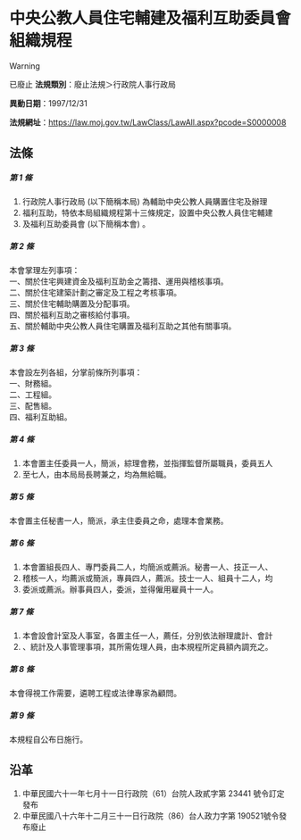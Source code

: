 # 中央公教人員住宅輔建及福利互助委員會組織規程


> [!WARNING]
> 已廢止
**法規類別**：廢止法規＞行政院人事行政局

**異動日期**：1997/12/31  

**法規網址**：https://law.moj.gov.tw/LawClass/LawAll.aspx?pcode=S0000008



## 法條
##### 第 1 條
1. 行政院人事行政局 (以下簡稱本局) 為輔助中央公教人員購置住宅及辦理
1. 福利互助，特依本局組織規程第十三條規定，設置中央公教人員住宅輔建
1. 及福利互助委員會 (以下簡稱本會) 。

##### 第 2 條
本會掌理左列事項：  
一、關於住宅興建資金及福利互助金之籌措、運用與稽核事項。  
二、關於住宅建築計劃之審定及工程之考核事項。  
三、關於住宅輔助購置及分配事項。  
四、關於福利互助之審核給付事項。  
五、關於輔助中央公教人員住宅購置及福利互助之其他有關事項。

##### 第 3 條
本會設左列各組，分掌前條所列事項：  
一、財務組。  
二、工程組。  
三、配售組。  
四、福利互助組。

##### 第 4 條
1. 本會置主任委員一人，簡派，綜理會務，並指揮監督所屬職員，委員五人
1. 至七人，由本局局長聘兼之，均為無給職。

##### 第 5 條
本會置主任秘書一人，簡派，承主住委員之命，處理本會業務。

##### 第 6 條
1. 本會置組長四人、專門委員二人，均簡派或薦派。秘書一人、技正一人、
1. 稽核一人，均薦派或簡派，專員四人，薦派。技士一人、組員十二人，均
1. 委派或薦派。辦事員四人，委派，並得僱用雇員十一人。

##### 第 7 條
1. 本會設會計室及人事室，各置主任一人，薦任，分別依法辦理歲計、會計
1. 、統計及人事管理事項，其所需佐理人員，由本規程所定員額內調充之。

##### 第 8 條
本會得視工作需要，遴聘工程或法律專家為顧問。

##### 第 9 條
本規程自公布日施行。

## 沿革
1. 中華民國六十一年七月十一日行政院（61）台院人政貳字第 23441  號令訂定發布
1. 中華民國八十六年十二月三十一日行政院（86）台人政力字第 190521號令發布廢止
